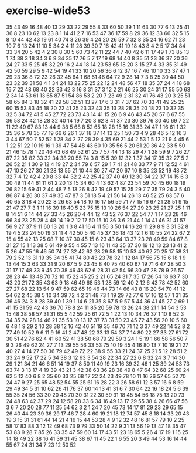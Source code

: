 # exercise-wide53
35
43
49
16
48
40
13
29
33
22
29
55
8
33
60
50
39
1
11
63
30
77
6
13
25
41
36
8
23
10
62
13
23
8
1
14
41
2
7
16
53
47
36
17
59
8
29
36
12
33
66
32
5
15
8
10
44
42
43
19
61
40
74
3
26
39
4
24
20
26
59
7
32
8
35
24
16
62
71
23
10
7
6
13
24
11
10
5
34
2
4
11
28
39
30
7
16
42
41
19
18
43
8
4
2
5
17
34
84
33
34
20
5
42
4
2
30
8
30
5
60
73
42
11
22
44
7
40
42
6
11
17
49
1
73
85
13
1
74
38
3
18
34
3
6
9
34
35
17
76
5
7
17
19
68
14
40
8
35
51
23
36
37
20
36
24
27
33
5
25
45
32
29
16
2
44
18
14
23
53
65
18
20
3
15
27
4
33
35
31
49
42
50
59
29
5
9
42
54
19
41
33
10
20
56
36
6
12
37
16
7
46
10
10
33
37
47
1
29
23
36
8
72
23
26
32
45
64
1
68
61
46
64
72
9
28
14
7
3
8
25
30
44
50
23
32
39
31
58
4
1
34
24
13
22
75
25
22
12
24
48
56
47
18
35
37
24
4
18
68
16
7
22
48
68
40
22
33
42
3
16
8
31
37
3
12
2
21
46
25
30
24
31
17
55
50
63
2
34
14
53
61
13
65
87
51
54
86
53
2
20
7
23
49
2
81
32
41
76
43
20
3
25
51
58
65
84
3
18
32
41
29
58
32
51
13
27
17
6
3
31
7
37
62
70
33
41
49
25
25
60
15
53
83
45
18
20
22
41
25
23
32
43
35
13
28
28
35
20
18
23
10
32
35
32
5
34
72
41
5
45
27
72
23
73
43
14
41
15
26
6
9
46
43
45
20
57
6
67
55
36
58
24
42
18
28
32
40
14
19
7
20
3
62
8
41
37
23
30
39
76
30
40
69
7
22
11
22
49
67
83
13
44
9
38
5
68
8
52
65
18
28
15
16
31
33
24
47
1
16
61
1
32
35
36
5
78
35
77
19
66
6
26
1
37
18
37
14
13
25
1
50
73
4
9
28
46
5
12
16
3
3
44
67
50
7
52
52
1
28
34
2
27
28
39
4
35
69
21
44
2
53
1
5
12
21
9
4
45
6
1
22
51
22
10
19
16
1
39
47
54
48
43
60
10
35
56
5
20
61
20
36
42
33
5
50
21
46
15
78
1
20
46
43
68
49
52
61
25
7
57
44
13
18
29
47
1
28
59
9
7
26
27
87
22
35
82
33
32
34
38
20
55
74
3
8
15
5
39
12
32
1
37
34
17
35
32
27
5
2
26
52
21
1
30
9
12
4
19
27
2
34
79
6
57
29
1
7
41
21
48
33
77
9
71
12
52
4
61
47
10
26
27
30
21
28
13
55
21
10
44
30
27
47
20
67
10
8
35
23
52
19
48
72
32
7
4
12
42
4
20
8
33
44
32
2
42
25
42
37
40
49
12
30
34
22
37
14
15
6
3
30
49
11
44
61
11
61
2
20
13
15
34
60
4
13
62
4
87
23
54
59
70
45
60
18
19
26
82
15
69
41
2
44
48
7
5
13
26
8
42
19
49
57
15
25
29
7
7
35
79
24
3
5
40
86
87
4
26
30
37
49
35
47
87
3
51
18
5
4
21
56
14
26
13
46
52
25
63
57
6
40
65
3
18
4
20
22
8
26
63
54
18
10
16
17
56
59
71
77
15
16
67
21
28
51
9
15
21
47
27
7
3
1
11
16
39
16
40
5
23
75
15
13
10
26
54
27
29
23
25
21
27
25
1
11
8
14
51
6
14
44
27
33
45
26
20
4
44
12
43
52
76
37
22
54
77
1
17
23
28
46
66
34
23
25
28
4
48
14
19
2
12
17
50
15
10
36
3
6
21
44
1
14
41
46
31
41
57
56
9
27
37
9
11
60
13
20
1
3
8
41
16
4
11
56
3
50
14
16
28
11
29
8
9
3
31
32
8
19
4
5
23
24
50
19
31
11
4
42
50
5
40
45
37
36
18
43
12
1
6
10
55
24
22
67
2
15
4
55
42
13
25
68
7
10
37
30
45
15
6
23
43
64
13
37
23
28
49
59
84
67
8
31
27
15
1
13
38
5
61
49
9
55
4
55
7
13
16
11
43
35
37
30
19
12
13
23
13
41
2
5
26
47
55
16
46
50
74
27
32
42
62
28
29
58
15
10
53
40
62
70
25
17
58
31
79
2
52
13
31
19
35
34
35
41
74
80
43
23
78
32
1
12
84
17
56
75
15
6
18
1
9
13
44
15
3
63
33
31
9
20
67
5
9
23
45
8
40
75
40
60
67
19
71
6
47
28
50
3
31
17
17
48
33
9
45
70
38
46
48
62
6
28
31
42
54
66
30
47
28
78
9
26
57
28
23
44
13
48
70
72
10
15
22
45
25
2
21
65
24
31
7
35
17
26
54
18
63
7
30
43
20
21
72
35
43
63
9
18
46
49
68
53
1
28
59
12
40
2
12
6
43
78
42
52
60
27
27
68
22
13
54
9
47
59
62
65
19
46
44
73
14
66
43
8
16
20
54
70
41
12
54
62
2
45
38
5
10
34
39
72
4
2
31
48
73
1
19
29
72
77
6
17
16
12
57
1
31
35
36
46
24
3
8
28
39
40
1
39
1
14
6
21
35
8
67
5
9
57
5
44
36
41
45
27
2
69
1
41
15
31
59
42
43
36
70
78
8
24
11
85
20
59
78
13
26
24
38
21
1
14
54
3
53
15
48
38
58
57
31
31
65
5
42
59
25
61
72
5
1
22
13
10
34
76
37
1
10
8
52
3
34
35
24
28
14
46
21
35
53
10
13
17
37
73
31
50
23
45
72
43
56
20
10
5
60
6
48
1
9
29
2
10
28
38
12
16
42
46
51
19
35
46
70
71
12
3
37
49
22
14
52
8
2
77
49
10
52
9
6
11
9
16
41
2
47
48
22
33
13
54
37
7
14
80
22
27
33
27
61
72
30
51
42
76
62
4
41
60
52
41
38
50
68
79
29
59
3
24
1
5
19
1
66
58
56
50
7
9
3
26
49
62
24
27
7
13
29
55
56
33
53
75
10
19
45
4
16
80
13
7
10
19
21
27
40
27
4
14
27
50
36
79
42
49
72
22
38
9
55
33
21
24
37
25
21
5
12
28
51
2
33
24
9
52
17
22
5
34
38
3
12
63
3
54
28
22
34
27
22
6
8
32
24
3
7
14
30
29
1
21
34
21
46
6
51
14
19
37
8
50
11
49
19
23
16
39
32
46
1
25
39
24
53
73
63
74
3
13
17
4
19
39
43
21
3
42
38
63
36
28
38
49
8
47
64
32
68
25
60
24
62
5
12
40
6
8
2
35
60
33
25
68
17
22
24
23
49
78
10
11
16
26
57
65
52
70
24
47
9
27
25
65
48
52
54
55
25
61
16
28
22
3
26
58
61
12
3
57
16
6
8
59
29
49
34
5
31
10
62
26
41
76
37
60
14
13
41
31
6
7
30
64
22
16
18
24
5
6
39
55
35
24
56
33
30
20
48
70
30
31
22
30
59
31
18
45
54
56
18
75
13
20
73
24
48
63
42
37
29
24
12
58
28
33
6
34
16
49
13
17
29
55
38
4
26
66
47
56
3
6
7
20
20
28
77
11
25
54
62
3
2
1
24
7
20
45
73
14
17
81
29
23
29
65
15
26
40
44
23
39
36
29
17
46
7
28
4
60
19
21
18
12
74
57
45
8
18
14
33
20
43
19
3
15
31
31
61
44
14
21
4
16
15
44
53
28
4
9
12
32
48
16
81
57
79
10
2
25
58
17
83
88
3
12
12
49
68
73
9
79
33
50
14
22
9
31
13
56
19
13
47
18
35
47
53
83
9
28
7
85
26
33
35
47
59
60
14
17
43
51
23
18
65
5
26
4
17
19
1
15
25
14
18
49
22
38
16
41
39
31
45
38
67
11
45
22
1
6
55
20
3
49
44
53
16
14
44
55
67
24
31
34
7
23
12
50
52
